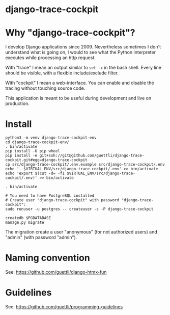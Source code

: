 # django-trace-cockpit

# Why "django-trace-cockpit"?

I develop Django applications since 2009. Nevertheless sometimes I don't understand what is going on,
I would to see what the Python interpreter executes while processing an http request.

With "trace" I mean an output similar to `set -x` in the bash shell. Every line should be visible,
with a flexible include/exclude filter.

With "cockpit" I mean a web-interface. You can enable and disable the tracing without touching source code.

This application is meant to be useful during development and live on production.

# Install

```
python3 -m venv django-trace-cockpit-env
cd django-trace-cockpit-env/
. bin/activate
pip install -U pip wheel
pip install -e git+ssh://git@github.com/guettli/django-trace-cockpit.git#egg=django-trace-cockpit
cp src/django-trace-cockpit/.env.example src/django-trace-cockpit/.env
echo '. $VIRTUAL_ENV/src/django-trace-cockpit/.env' >> bin/activate
echo 'export $(cut -d= -f1 $VIRTUAL_ENV/src/django-trace-cockpit/.env)' >> bin/activate

. bin/activate

# You need to have PostgreSQL installed
# Create user "django-trace-cockpit" with password "django-trace-cockpit":
sudo runuser -u postgres -- createuser -s -P django-trace-cockpit

createdb $PGDATABASE
manage.py migrate
```

The migration create a user "anonymous" (for not authorized users) and "admin" (with password "admin").

# Naming convention

See: https://github.com/guettli/django-htmx-fun

# Guidelines

See: https://github.com/guettli/programming-guidelines

